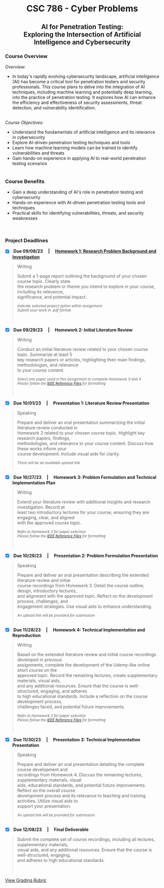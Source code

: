 <h1 align="center"> CSC 786 - Cyber Problems </h1>
<h2 align="center"> AI for Penetration Testing: <br> Exploring the Intersection of Artificial Intelligence and Cybersecurity <br></h2>


<h3> Course Overview </h3>

<i>Overview:</i> <br>
- In today's rapidly evolving cybersecurity landscape, artificial intelligence (AI) has become a critical tool for penetration testers and security professionals. This course plans to delve into the integration of AI techniques, including machine learning and potentially deep learning, into the practice of penetration testing. It explores how AI can enhance the efficiency and effectiveness of security assessments, threat detection, and vulnerability identification. <br> <br>

<i>Course Objectives:</i> <br>
- Understand the fundamentals of artificial intelligence and its relevance in cybersecurity <br>
- Explore AI-driven penetration testing techniques and tools <br>
- Learn how machine learning models can be trained to identify vulnerabilities and threats <br>
- Gain hands-on experience in applying AI to real-world penetration testing scenarios <br> <br>


<h3> Course Benefits </h3>

- Gain a deep understanding of AI's role in penetration testing and cybersecurity
- Hands-on experience with AI-driven penetration testing tools and techniques
- Practical skills for identifying vulnerabilities, threats, and security weaknesses

<br>

<h3> Project Deadlines </h3>

- [X] <b> Due 09/08/23 &emsp;|&emsp; [Homework 1: Research Problem Background and Investigation](https://github.com/KieraConway/CSC786/tree/main/Homework%201%20-%20Research%20Problem%20Background%20and%20Investigation)<br> </b>

> Writing
>
> Submit a 1-page report outlining the background of your chosen course topic. Clearly state<br>
> the research problem or theme you intend to explore in your course, including its relevance,<br>
> significance, and potential impact.<br>
>
> <sub><i>Indicate selected project option within assignment <br>
> Submit your work in .pdf format <br></i></sub>
<br><br>



- [X] <b> Due 09/29/23 &emsp;|&emsp; Homework 2: Initial Literature Review<br> </b>

> Writing
>
> Conduct an initial literature review related to your chosen course topic. Summarize at least 5<br>
> key research papers or articles, highlighting their main findings, methodologies, and relevance<br>
> to your course content.<br>
>
> <sub><i> Select one paper used in this assignment to complete Homework 3 and 4 <br>
> Please follow the [IEEE Reference Files](url) for formatting <br></i></sub>
<br><br>

- [X] <b> Due 10/01/23 &emsp;|&emsp; Presentation 1: Literature Review Presentation<br> </b>

> Speaking
>
> Prepare and deliver an oral presentation summarizing the initial literature review conducted in<br>
> Homework 2 related to your chosen course topic. Highlight key research papers, findings,<br>
> methodologies, and relevance to your course content. Discuss how these works inform your<br>
> course development. Include visual aids for clarity.<br>
>
> <sub><i> There will be an available upload link </i></sub>
<br><br>


- [X] <b> Due 10/27/23 &emsp;|&emsp; Homework 3: Problem Formulation and Technical Implementation Plan <br> </b>

> Writing
>
> Extend your literature review with additional insights and research investigation. Record at<br>
> least two introductory lectures for your course, ensuring they are engaging, clear, and aligned<br>
> with the approved course topic.<br>
>
> <sub><i> Refer to Homework 2 for paper selection <br>
> Please follow the [IEEE Reference Files](url) for formatting <br></i></sub>
<br><br>


- [X] <b> Due 10/29/23 &emsp;|&emsp; Presentation 2: Problem Formulation Presentation<br> </b>

> Speaking
>
> Prepare and deliver an oral presentation describing the extended literature review and initial<br>
> course recordings from Homework 3. Detail the course outline, design, introductory lectures,<br>
> and alignment with the approved topic. Reflect on the development process, challenges, and<br>
> engagement strategies. Use visual aids to enhance understanding.<br>
>
> <sub><i> An upload link will be provided for submission</i></sub>
<br><br>

- [X] <b> Due 11/28/23 &emsp;|&emsp; Homework 4: Technical Implementation and Reproduction <br> </b>

> Writing
> 
> Based on the extended literature review and initial course recordings developed in previous<br>
> assignments, complete the development of the Udemy-like online short course on the<br>
> approved topic. Record the remaining lectures, create supplementary materials, visual aids,<br>
> and any additional resources. Ensure that the course is well-structured, engaging, and adheres<br>
> to high educational standards. Include a reflection on the course development process,<br>
> challenges faced, and potential future improvements.<br>
>
> <sub><i> Refer to Homework 2 for paper selection <br>
> Please follow the [IEEE Reference Files](url) for formatting <br></i></sub>
<br><br>

- [X] <b> Due 11/30/23 &emsp;|&emsp; Presentation 3: Technical Implementation Presentation <br> </b>

> Speaking
>
> Prepare and deliver an oral presentation detailing the complete course development and<br>
> recordings from Homework 4. Discuss the remaining lectures, supplementary materials, visual<br>
> aids, educational standards, and potential future improvements. Reflect on the overall course<br>
> development process and its relevance to teaching and training activities. Utilize visual aids to<br>
> support your presentation.<br>
>
> <sub><i> An upload link will be provided for submission</i></sub>
<br><br>

- [X] <b> Due 12/08/23 &emsp;|&emsp; Final Deliverable<br> </b>

> Submit the complete set of course recordings, including all lectures, supplementary materials,<br>
> visual aids, and any additional resources. Ensure that the course is well-structured, engaging,<br>
> and adheres to high educational standards.<br>
<br><br>

[View Grading Rubric](https://github.com/KieraConway/CSC786/blob/main/Project%20Resources/README.md) 
